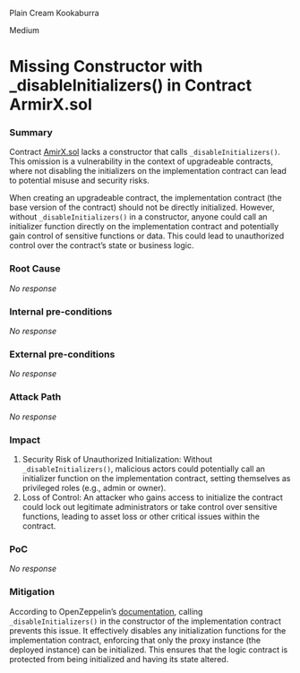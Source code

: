 Plain Cream Kookaburra

Medium

# Missing Constructor with _disableInitializers() in Contract ArmirX.sol

### Summary

Contract [AmirX.sol](https://github.com/sherlock-audit/2024-11-telcoin/blob/main/telcoin-audit/contracts/swap/AmirX.sol#L16) lacks a constructor that calls `_disableInitializers()`. This omission is a vulnerability in the context of upgradeable contracts, where not disabling the initializers on the implementation contract can lead to potential misuse and security risks.

When creating an upgradeable contract, the implementation contract (the base version of the contract) should not be directly initialized. However, without `_disableInitializers()` in a constructor, anyone could call an initializer function directly on the implementation contract and potentially gain control of sensitive functions or data. This could lead to unauthorized control over the contract’s state or business logic.



### Root Cause

_No response_

### Internal pre-conditions

_No response_

### External pre-conditions

_No response_

### Attack Path

_No response_

### Impact

1. Security Risk of Unauthorized Initialization: Without `_disableInitializers()`, malicious actors could potentially call an initializer function on the implementation contract, setting themselves as privileged roles (e.g., admin or owner).
2. Loss of Control: An attacker who gains access to initialize the contract could lock out legitimate administrators or take control over sensitive functions, leading to asset loss or other critical issues within the contract.


### PoC

_No response_

### Mitigation

According to OpenZeppelin’s [documentation](https://docs.openzeppelin.com/upgrades-plugins/1.x/writing-upgradeable#initializing_the_implementation_contract), calling `_disableInitializers()` in the constructor of the implementation contract prevents this issue. It effectively disables any initialization functions for the implementation contract, enforcing that only the proxy instance (the deployed instance) can be initialized. This ensures that the logic contract is protected from being initialized and having its state altered.